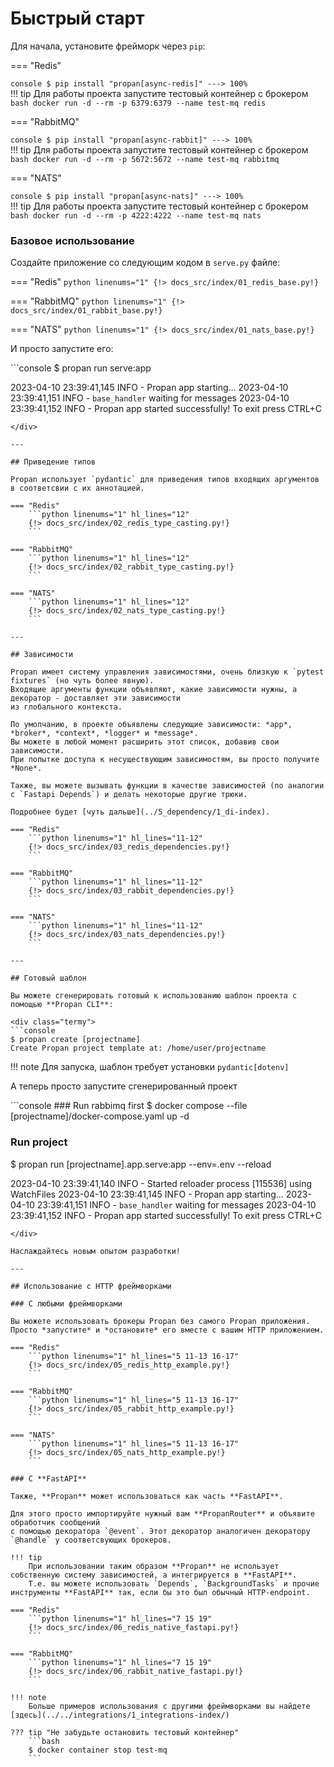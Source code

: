 # Быстрый старт

Для начала, установите фрейморк через `pip`:

=== "Redis"
    <div class="termy">
    ```console
    $ pip install "propan[async-redis]"
    ---> 100%
    ```
    </div>
    !!! tip
        Для работы проекта запустите тестовый контейнер с брокером
        ```bash
        docker run -d --rm -p 6379:6379 --name test-mq redis
        ```

=== "RabbitMQ"
    <div class="termy">
    ```console
    $ pip install "propan[async-rabbit]"
    ---> 100%
    ```
    </div>
    !!! tip
        Для работы проекта запустите тестовый контейнер с брокером
        ```bash
        docker run -d --rm -p 5672:5672 --name test-mq rabbitmq
        ```

=== "NATS"
    <div class="termy">
    ```console
    $ pip install "propan[async-nats]"
    ---> 100%
    ```
    </div>
    !!! tip
        Для работы проекта запустите тестовый контейнер с брокером
        ```bash
        docker run -d --rm -p 4222:4222 --name test-mq nats
        ```

### Базовое использование

Создайте приложение со следующим кодом в `serve.py` файле:

=== "Redis"
    ```python linenums="1"
    {!> docs_src/index/01_redis_base.py!}
    ```

=== "RabbitMQ"
    ```python linenums="1"
    {!> docs_src/index/01_rabbit_base.py!}
    ```

=== "NATS"
    ```python linenums="1"
    {!> docs_src/index/01_nats_base.py!}
    ```

И просто запустите его:

<div class="termy">
```console
$ propan run serve:app

2023-04-10 23:39:41,145 INFO     - Propan app starting...
2023-04-10 23:39:41,151 INFO     - `base_handler` waiting for messages
2023-04-10 23:39:41,152 INFO     - Propan app started successfully! To exit press CTRL+C
```
</div>

---

## Приведение типов

Propan использует `pydantic` для приведения типов входящих аргументов в соответсвии с их аннотацией.

=== "Redis"
    ```python linenums="1" hl_lines="12"
    {!> docs_src/index/02_redis_type_casting.py!}
    ```

=== "RabbitMQ"
    ```python linenums="1" hl_lines="12"
    {!> docs_src/index/02_rabbit_type_casting.py!}
    ```

=== "NATS"
    ```python linenums="1" hl_lines="12"
    {!> docs_src/index/02_nats_type_casting.py!}
    ```

---

## Зависимости

Propan имеет систему управления зависимостями, очень близкую к `pytest fixtures` (но чуть более явную).
Входящие аргументы функции объявляют, какие зависимости нужны, а декоратор - доставляет эти зависимости
из глобального контекста.

По умолчанию, в проекте объявлены следующие зависимости: *app*, *broker*, *context*, *logger* и *message*.
Вы можете в любой момент расширить этот список, добавив свои зависимости.
При попытке доступа к несуществующим зависимостям, вы просто получите *None*.

Также, вы можете вызывать функции в качестве зависимостей (по аналогии с `Fastapi Depends`) и делать некоторые другие трюки.

Подробнее будет [чуть дальше](../5_dependency/1_di-index).

=== "Redis"
    ```python linenums="1" hl_lines="11-12"
    {!> docs_src/index/03_redis_dependencies.py!}
    ```

=== "RabbitMQ"
    ```python linenums="1" hl_lines="11-12"
    {!> docs_src/index/03_rabbit_dependencies.py!}
    ```

=== "NATS"
    ```python linenums="1" hl_lines="11-12"
    {!> docs_src/index/03_nats_dependencies.py!}
    ```

---

## Готовый шаблон

Вы можете сгенерировать готовый к использованию шаблон проекта с помощью **Propan CLI**:

<div class="termy">
```console
$ propan create [projectname]
Create Propan project template at: /home/user/projectname
```
</div>

!!! note
    Для запуска, шаблон требует установки `pydantic[dotenv]`

А теперь просто запустите сгенерированный проект

<div class="termy">
```console
### Run rabbimq first
$ docker compose --file [projectname]/docker-compose.yaml up -d

### Run project
$ propan run [projectname].app.serve:app --env=.env --reload

2023-04-10 23:39:41,140 INFO     - Started reloader process [115536] using WatchFiles
2023-04-10 23:39:41,145 INFO     - Propan app starting...
2023-04-10 23:39:41,151 INFO     - `base_handler` waiting for messages
2023-04-10 23:39:41,152 INFO     - Propan app started successfully! To exit press CTRL+C
```
</div>

Наслаждайтесь новым опытом разработки!

---

## Использование с HTTP фреймворками

### С любыми фреймворками

Вы можете использовать брокеры Propan без самого Propan приложения.
Просто *запустите* и *остановите* его вместе с вашим HTTP приложением.

=== "Redis"
    ```python linenums="1" hl_lines="5 11-13 16-17"
    {!> docs_src/index/05_redis_http_example.py!}
    ```

=== "RabbitMQ"
    ```python linenums="1" hl_lines="5 11-13 16-17"
    {!> docs_src/index/05_rabbit_http_example.py!}
    ```

=== "NATS"
    ```python linenums="1" hl_lines="5 11-13 16-17"
    {!> docs_src/index/05_nats_http_example.py!}
    ```

### С **FastAPI**

Также, **Propan** может использоваться как часть **FastAPI**.

Для этого просто импортируйте нужный вам **PropanRouter** и объявите обработчик сообщений
с помощью декоратора `@event`. Этот декоратор аналогичен декоратору `@handle` у соответсвующих брокеров.

!!! tip
    При использовании таким образом **Propan** не использует собственную систему зависимостей, а интегрируется в **FastAPI**.
    Т.е. вы можете использовать `Depends`, `BackgroundTasks` и прочие инструменты **FastAPI** так, если бы это был обычный HTTP-endpoint.

=== "Redis"
    ```python linenums="1" hl_lines="7 15 19"
    {!> docs_src/index/06_redis_native_fastapi.py!}
    ```

=== "RabbitMQ"
    ```python linenums="1" hl_lines="7 15 19"
    {!> docs_src/index/06_rabbit_native_fastapi.py!}
    ```

!!! note
    Больше примеров использования с другими фреймворками вы найдете [здесь](../../integrations/1_integrations-index/)

??? tip "Не забудьте остановить тестовый контейнер"
    ```bash
    $ docker container stop test-mq
    ```